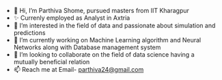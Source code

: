 - 👋 Hi, I’m Parthiva Shome, pursued masters from IIT Kharagpur
- ✨ Currenly employed as Analyst in Axtria
- 👀 I’m interested in the field of data and passionate about simulation and predictions
- 🌱 I’m currently working on Machine Learning algorithm and Neural Networks along with Database management system
- 💞️ I’m looking to collaborate on the field of data science having a mutually beneficial relation 
- 📫 Reach me at Email- parthiva24@gmail.com

<!---
ParthivaArc/ParthivaArc is a ✨ special ✨ repository because its `README.md` (this file) appears on your GitHub profile.
You can click the Preview link to take a look at your changes.
--->
